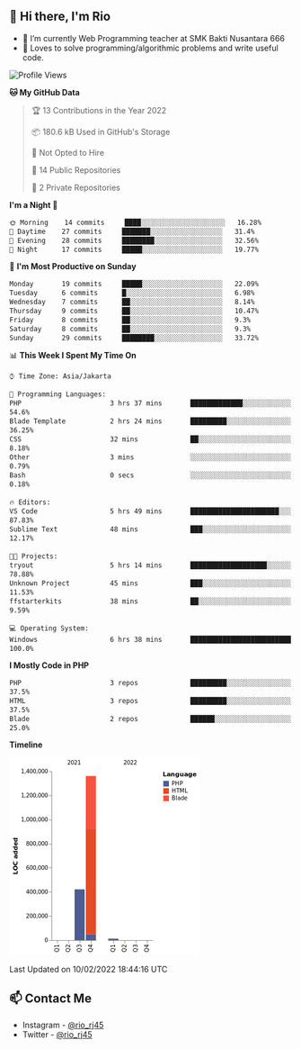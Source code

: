 ## 👋 Hi there, I'm Rio 

-  🔭 I’m currently Web Programming teacher at SMK Bakti Nusantara 666
-  💬 Loves to solve programming/algorithmic problems and write useful code.

<!--START_SECTION:waka-->
![Profile Views](http://img.shields.io/badge/Profile%20Views-53-blue)

**🐱 My GitHub Data** 

> 🏆 13 Contributions in the Year 2022
 > 
> 📦 180.6 kB Used in GitHub's Storage 
 > 
> 🚫 Not Opted to Hire
 > 
> 📜 14 Public Repositories 
 > 
> 🔑 2 Private Repositories  
 > 
**I'm a Night 🦉** 

```text
🌞 Morning    14 commits     ████░░░░░░░░░░░░░░░░░░░░░   16.28% 
🌆 Daytime    27 commits     ███████░░░░░░░░░░░░░░░░░░   31.4% 
🌃 Evening    28 commits     ████████░░░░░░░░░░░░░░░░░   32.56% 
🌙 Night      17 commits     █████░░░░░░░░░░░░░░░░░░░░   19.77%

```
📅 **I'm Most Productive on Sunday** 

```text
Monday       19 commits     █████░░░░░░░░░░░░░░░░░░░░   22.09% 
Tuesday      6 commits      █░░░░░░░░░░░░░░░░░░░░░░░░   6.98% 
Wednesday    7 commits      ██░░░░░░░░░░░░░░░░░░░░░░░   8.14% 
Thursday     9 commits      ██░░░░░░░░░░░░░░░░░░░░░░░   10.47% 
Friday       8 commits      ██░░░░░░░░░░░░░░░░░░░░░░░   9.3% 
Saturday     8 commits      ██░░░░░░░░░░░░░░░░░░░░░░░   9.3% 
Sunday       29 commits     ████████░░░░░░░░░░░░░░░░░   33.72%

```


📊 **This Week I Spent My Time On** 

```text
⌚︎ Time Zone: Asia/Jakarta

💬 Programming Languages: 
PHP                      3 hrs 37 mins       █████████████░░░░░░░░░░░░   54.6% 
Blade Template           2 hrs 24 mins       █████████░░░░░░░░░░░░░░░░   36.25% 
CSS                      32 mins             ██░░░░░░░░░░░░░░░░░░░░░░░   8.18% 
Other                    3 mins              ░░░░░░░░░░░░░░░░░░░░░░░░░   0.79% 
Bash                     0 secs              ░░░░░░░░░░░░░░░░░░░░░░░░░   0.18%

🔥 Editors: 
VS Code                  5 hrs 49 mins       ██████████████████████░░░   87.83% 
Sublime Text             48 mins             ███░░░░░░░░░░░░░░░░░░░░░░   12.17%

🐱‍💻 Projects: 
tryout                   5 hrs 14 mins       ███████████████████░░░░░░   78.88% 
Unknown Project          45 mins             ███░░░░░░░░░░░░░░░░░░░░░░   11.53% 
ffstarterkits            38 mins             ██░░░░░░░░░░░░░░░░░░░░░░░   9.59%

💻 Operating System: 
Windows                  6 hrs 38 mins       █████████████████████████   100.0%

```

**I Mostly Code in PHP** 

```text
PHP                      3 repos             █████████░░░░░░░░░░░░░░░░   37.5% 
HTML                     3 repos             █████████░░░░░░░░░░░░░░░░   37.5% 
Blade                    2 repos             ██████░░░░░░░░░░░░░░░░░░░   25.0%

```


**Timeline**

![Chart not found](https://raw.githubusercontent.com/neushepa/neushepa/main/charts/bar_graph.png) 


 Last Updated on 10/02/2022 18:44:16 UTC
<!--END_SECTION:waka-->

## 📫 Contact Me
- Instagram - [@rio_rj45](https://www.instagram.com/rio_rj45/)
- Twitter - [@rio_rj45](https://twitter.com/rio_rj45)
